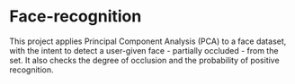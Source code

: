 # Face-recognition

This project applies Principal Component Analysis (PCA) to a face dataset, with the intent to detect a user-given face - partially occluded - from the set.
It also checks the degree of occlusion and the probability of positive recognition.
